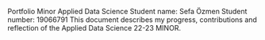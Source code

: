 Portfolio Minor Applied Data Science
Student name: Sefa Özmen
Student number: 19066791
This document describes my progress, contributions and reflection of the Applied Data Science 22-23 MINOR.
